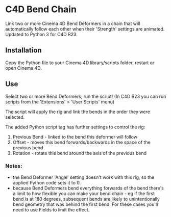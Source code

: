 # C4D Bend Chain
Link two or more Cinema 4D Bend Deformers in a chain that will automatically follow each other when their 'Strength' settings are animated.
Updated to Python 3 for C4D R23.

## Installation
Copy the Python file to your Cinema 4D library/scripts folder, restart or open Cinema 4D.

## Use
Select two or more Bend Deformers, run the script! (In C4D R23 you can run scripts from the 'Extensions' > 'User Scripts' menu)

The script will apply the rig and link the bends in the order they were selected.

The added Python script tag has further settings to control the rig:
1) Previous Bend - linked to the bend this deformer will follow
2) Offset - moves this bend forwards/backwards in the space of the previous bend
3) Rotation - rotate this bend around the axis of the previous bend

### Notes: 
* the Bend Deformer 'Angle' setting doesn't work with this rig, so the applied Python code sets it to 0.
* because Bend Deformers bend everything forwards of the bend there's a limit to how flexible you can make your bend chain - eg if the first bend is at 180 degrees, subsequent bends are likely to unintentionally bend geometry that was behind the first bend. For these cases you'll need to use Fields to limit the effect.
